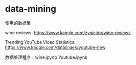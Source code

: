 # data-mining
使用的数据集 

wine reviews: https://www.kaggle.com/zynicide/wine-reviews

Trending YouTube Video Statistics: https://www.kaggle.com/datasnaek/youtube-new

数据处理程序：wine.ipynb Youtube.ipynb


